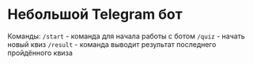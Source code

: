 # Небольшой Telegram бот
Команды:
`/start` - команда для начала работы с ботом
`/quiz` - начать новый квиз
`/result` - команда выводит результат последнего пройдённого квиза